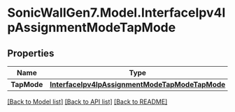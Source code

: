 # SonicWallGen7.Model.InterfaceIpv4IpAssignmentModeTapMode

## Properties

Name | Type | Description | Notes
------------ | ------------- | ------------- | -------------
**TapMode** | [**InterfaceIpv4IpAssignmentModeTapModeTapMode**](InterfaceIpv4IpAssignmentModeTapModeTapMode.md) |  | [optional] 

[[Back to Model list]](../README.md#documentation-for-models) [[Back to API list]](../README.md#documentation-for-api-endpoints) [[Back to README]](../README.md)

